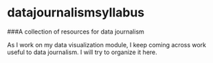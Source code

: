 # datajournalismsyllabus
###A collection of resources for data journalism

As I work on my data visualization module, I keep coming across work useful to data journalism. I will try to organize it here.
